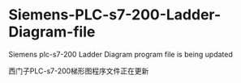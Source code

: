 # Siemens-PLC-s7-200-Ladder-Diagram-file

Siemens plc-s7-200 Ladder Diagram program file is being updated

西门子PLC-s7-200梯形图程序文件正在更新

